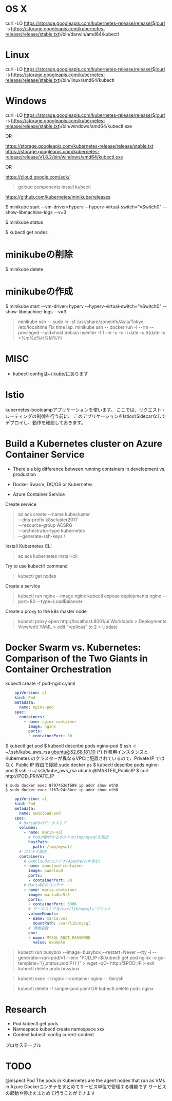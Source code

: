 
# OS X
curl -LO https://storage.googleapis.com/kubernetes-release/release/$(curl -s https://storage.googleapis.com/kubernetes-release/release/stable.txt)/bin/darwin/amd64/kubectl

# Linux
curl -LO https://storage.googleapis.com/kubernetes-release/release/$(curl -s https://storage.googleapis.com/kubernetes-release/release/stable.txt)/bin/linux/amd64/kubectl

# Windows
curl -LO https://storage.googleapis.com/kubernetes-release/release/$(curl -s https://storage.googleapis.com/kubernetes-release/release/stable.txt)/bin/windows/amd64/kubectl.exe

OR

https://storage.googleapis.com/kubernetes-release/release/stable.txt
https://storage.googleapis.com/kubernetes-release/release/v1.8.2/bin/windows/amd64/kubectl.exe

OR

https://cloud.google.com/sdk/
> gcloud components install kubectl


https://github.com/kubernetes/minikube/releases

$ minikube start --vm-driver=hyperv --hyperv-virtual-switch="vSwitch0" --show-libmachine-logs --v=3

$ minikube status

$ kubectl get nodes

# minikubeの削除
$ minikube delete

# minikubeの作成
$ minikube start --vm-driver=hyperv --hyperv-virtual-switch="vSwitch0" --show-libmachine-logs --v=3

> minikube ssh -- sudo ln -sf /usr/share/zoneinfo/Asia/Tokyo /etc/localtime
Fix time lap.
> minikube ssh -- docker run -i --rm --privileged --pid=host debian nsenter -t 1 -m -u -n -i date -u $(date -u +%m%d%H%M%Y)


# MISC
- kubectl configは~/.kube/にあります

# Istio

kubernetes-bootcampアプリケーションを使います。
ここでは、リクエスト・ルーティングの制御を行う前に、
このアプリケーションをIstioのSidecarなしでデプロイし、動作を確認しておきます。


# Build a Kubernetes cluster on Azure Container Service

- There's a big difference between running containers in development vs. production
- Docker Swarm, DC/OS or Kubernetes



- Azure Container Service


Create service
> az acs create --name kubecluster \
	--dns-prefix k8scluster2017 \
	--resource-group ACSRG \
	--orchestrator-type kubernetes \
	--generate-ssh-keys \

Install Kubernetes CLI
> az acs kubernetes install-cli

Try to use kubectrl command
> kubectl get nodes

Create a service
> kubectl run nginx --image nginx
> kubectl expose deployments nginx --port=80 --type=LoadBalancer

Create a proxy to the k8s master node
> kubectl proxy
> open http://localhost:8001/ui
	Workloads > Deployments
	View/edit YAML > edit "replicas" to 2 > Update





# Docker Swarm vs. Kubernetes: Comparison of the Two Giants in Container Orchestration

kubectl create -f pod-nginx.yaml
```pod-nginx.yaml
	apiVersion: v1
	kind: Pod
	metadata:
	  name: nginx-pod
	spec:
	  containers:
	    - name: nginx-container
	      image: nginx
	      ports:
	      - containerPort: 80
```
$ kubectl get pod
$ kubectl describe pods nginx-pod
$ ssh -i ~/.ssh/kube_aws_rsa ubuntu@52.68.181.10
(*) 作業用インスタンスと Kubernetes のクラスターが異なるVPCに配置されているので、Private IP ではなく Public IP 経由で接続
	sudo docker ps
$ kubectl describe pods nginx-pod
$ ssh -i ~/.ssh/kube_aws_rsa ubuntu@MASTER_PublicIP
	$ curl http://POD_PRIVATE_IP

	$ sudo docker exec 8797453df689 ip addr show eth0
	$ sudo docker exec ff67e24c8bce ip addr show eth0


```owncloud.yml Podのマニュフェストの例
	apiVersion: v1
	kind: Pod
	metadata:
	  name: owncloud-pod
	spec:
	  # MariaDBのデータストア
	  volumes:
	    - name: maria-vol
	      # Podが動作するホストの/tmp/mysqlを指定
	      hostPath:
	        path: /tmp/mysql/
	  # コンテナ設定
	  containers:
	    # OwnCloudのコンテナ(Apache/PHP含む)
	    - name: owncloud-container
	      image: owncloud
	      ports:
	      - containerPort: 80
	    # MariaDBのコンテナ
	    - name: maria-container
	      image: mariadb:5.5
	      ports:
	      - containerPort: 3306
	      # データストアを/var/lib/mysqlにマウント
	      volumeMounts:
	      - name: maria-vol
	        mountPath: /var/lib/mysql
	      # 環境変数
	      env:
	      - name: MYSQL_ROOT_PASSWORD
	        value: example
```

> kubectl run busybox --image=busybox --restart=Never --tty -i --generator=run-pod/v1 --env "POD_IP=$(kubectl get pod nginx -o go-template='{{.status.podIP}}')"
	> wget -qO- http://$POD_IP
	> exit
> kubectl delete pods busybox

> kubectl exec -it nginx --container nginx  -- /bin/sh

> kubectl delete -f simple-pod.yaml
OR
> kubectl delete pods nginx





# Research

- Pod
  kubectl get pods
- Namespace
  kubectl create namespace xxx
- Context
  kubectl config curent-context


プロセステーブル


# TODO
@inspect Pod
The pods in Kubernetes are the agent nodes that run as VMs in Azure
Dockerコンテナをまとめてサービス単位で管理する機能です
サービスの起動や停止をまとめて行うことができます
